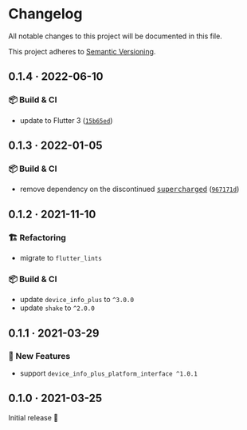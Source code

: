 # Changelog

All notable changes to this project will be documented in this file.

This project adheres to [Semantic Versioning](https://semver.org/spec/v2.0.0.html).

<!-- Template:
## NEW · 2022-xx-xx
### 🎉 New Features
### ⚡ Changes
### 🐛 Bug Fixes
### 📜 Documentation updates
### 🏗️ Refactoring
### 📦 Build & CI
-->

## 0.1.4 · 2022-06-10

### 📦 Build & CI
* update to Flutter 3 ([`15b65ed`](https://github.com/JonasWanke/debug_overlay/commit/15b65edc43ece0850b5c52ba6ef21d5e63086522))

## 0.1.3 · 2022-01-05

### 📦 Build & CI
* remove dependency on the discontinued [<kbd>supercharged</kbd>](https://pub.dev/packages/supercharged) ([`967171d`](https://github.com/JonasWanke/debug_overlay/commit/967171d77d86ec871c380532c94737326430fcc5))

## 0.1.2 · 2021-11-10

### 🏗️ Refactoring
* migrate to `flutter_lints`

### 📦 Build & CI
* update `device_info_plus` to `^3.0.0`
* update `shake` to `^2.0.0`

## 0.1.1 · 2021-03-29

### 🎉 New Features
* support `device_info_plus_platform_interface ^1.0.1`

## 0.1.0 · 2021-03-25

Initial release 🎉
